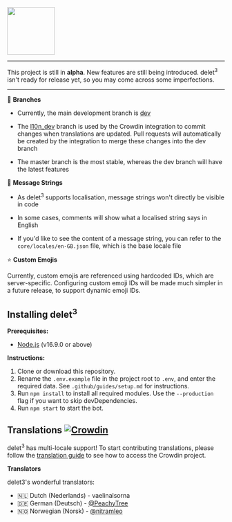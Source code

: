 <img src="https://i.imgur.com/USWDXgZ.png" height="110">

---

This project is still in **alpha**. New features are still being introduced. delet<sup>3</sup> isn't ready for release yet, so you may come across some imperfections.

---

🌳 **Branches**

- Currently, the main development branch is [dev](https://github.com/suvanl/delet3/tree/dev)

- The [l10n_dev](https://github.com/suvanl/delet3/tree/l10n_dev) branch is used by the Crowdin integration to commit changes when translations are updated. Pull requests will automatically be created by the integration to merge these changes into the dev branch

- The master branch is the most stable, whereas the dev branch will have the latest features


💬 **Message Strings**
- As delet<sup>3</sup> supports localisation, message strings won't directly be visible in code

- In some cases, comments will show what a localised string says in English

- If you'd like to see the content of a message string, you can refer to the `core/locales/en-GB.json` file, which is the base locale file

 ⭐️ **Custom Emojis**

Currently, custom emojis are referenced using hardcoded IDs, which are server-specific. Configuring custom emoji IDs will be made much simpler in a future release, to support dynamic emoji IDs.

## Installing delet<sup>3</sup>

**Prerequisites:**
- [Node.js](https://nodejs.org/en/) (v16.9.0 or above)

**Instructions:**
1. Clone or download this repository.
2. Rename the `.env.example` file in the project root to `.env`, and enter the required data. See `.github/guides/setup.md` for instructions.
3. Run `npm install` to install all required modules. Use the `--production` flag if you want to skip devDependencies.
4. Run `npm start` to start the bot.

## Translations [![Crowdin](https://badges.crowdin.net/delet/localized.svg)](https://crowdin.com/project/delet)
delet<sup>3</sup> has multi-locale support! To start contributing translations, please follow the [translation guide](https://gist.github.com/suvanl/d349831795a0a70de58ba08791dcb539) to see how to access the Crowdin project.

**Translators**

delet3's wonderful translators:
- 🇳🇱 Dutch (Nederlands) - vaelinalsorna
- 🇩🇪 German (Deutsch) - [@PeachyTree](https://github.com/PeachyTree)
- 🇳🇴 Norwegian (Norsk) - [@nitramleo](https://github.com/nitramleo)